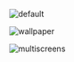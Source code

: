
![default](https://user-images.githubusercontent.com/58514512/188489154-6347441c-0776-4f4a-af02-17fd1bf7cbdb.png)

![wallpaper](https://user-images.githubusercontent.com/58514512/188489167-08285c1a-fca9-4ddf-9404-9978e316f772.png)

![multiscreens](https://user-images.githubusercontent.com/58514512/188489173-53690cc8-b6df-48ae-bfc2-f4d037b60561.png)
